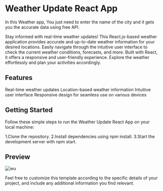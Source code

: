# Weather Update React App
In this Weather app, You just need to enter the name of the city and it gets you the accurate data using free API.

Stay informed with real-time weather updates! This React.js-based weather application provides accurate and up-to-date weather information for your desired locations. Easily navigate through the intuitive user interface to check the current weather conditions, forecasts, and more. Built with React, it offers a responsive and user-friendly experience. Explore the weather effortlessly and plan your activities accordingly.

## Features
Real-time weather updates
Location-based weather information
Intuitive user interface
Responsive design for seamless use on various devices

## Getting Started
Follow these simple steps to run the Weather Update React App on your local machine:

1.Clone the repository.
2.Install dependencies using npm install.
3.Start the development server with npm start.

## Preview
![wu](https://user-images.githubusercontent.com/102175958/721011b7-2390-4b77-9f15-33e4da90424f)





Feel free to customize this template according to the specific details of your project, and include any additional information you find relevant.
